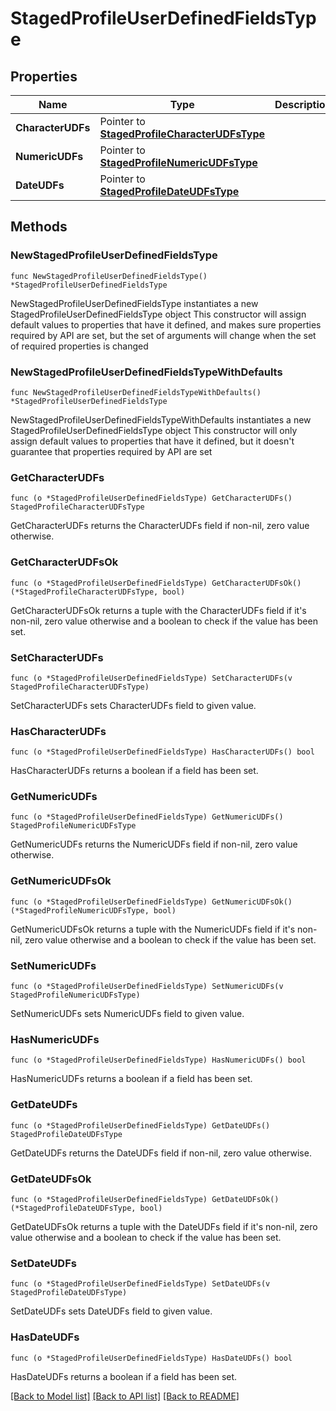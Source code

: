 # StagedProfileUserDefinedFieldsType

## Properties

Name | Type | Description | Notes
------------ | ------------- | ------------- | -------------
**CharacterUDFs** | Pointer to [**StagedProfileCharacterUDFsType**](StagedProfileCharacterUDFsType.md) |  | [optional] 
**NumericUDFs** | Pointer to [**StagedProfileNumericUDFsType**](StagedProfileNumericUDFsType.md) |  | [optional] 
**DateUDFs** | Pointer to [**StagedProfileDateUDFsType**](StagedProfileDateUDFsType.md) |  | [optional] 

## Methods

### NewStagedProfileUserDefinedFieldsType

`func NewStagedProfileUserDefinedFieldsType() *StagedProfileUserDefinedFieldsType`

NewStagedProfileUserDefinedFieldsType instantiates a new StagedProfileUserDefinedFieldsType object
This constructor will assign default values to properties that have it defined,
and makes sure properties required by API are set, but the set of arguments
will change when the set of required properties is changed

### NewStagedProfileUserDefinedFieldsTypeWithDefaults

`func NewStagedProfileUserDefinedFieldsTypeWithDefaults() *StagedProfileUserDefinedFieldsType`

NewStagedProfileUserDefinedFieldsTypeWithDefaults instantiates a new StagedProfileUserDefinedFieldsType object
This constructor will only assign default values to properties that have it defined,
but it doesn't guarantee that properties required by API are set

### GetCharacterUDFs

`func (o *StagedProfileUserDefinedFieldsType) GetCharacterUDFs() StagedProfileCharacterUDFsType`

GetCharacterUDFs returns the CharacterUDFs field if non-nil, zero value otherwise.

### GetCharacterUDFsOk

`func (o *StagedProfileUserDefinedFieldsType) GetCharacterUDFsOk() (*StagedProfileCharacterUDFsType, bool)`

GetCharacterUDFsOk returns a tuple with the CharacterUDFs field if it's non-nil, zero value otherwise
and a boolean to check if the value has been set.

### SetCharacterUDFs

`func (o *StagedProfileUserDefinedFieldsType) SetCharacterUDFs(v StagedProfileCharacterUDFsType)`

SetCharacterUDFs sets CharacterUDFs field to given value.

### HasCharacterUDFs

`func (o *StagedProfileUserDefinedFieldsType) HasCharacterUDFs() bool`

HasCharacterUDFs returns a boolean if a field has been set.

### GetNumericUDFs

`func (o *StagedProfileUserDefinedFieldsType) GetNumericUDFs() StagedProfileNumericUDFsType`

GetNumericUDFs returns the NumericUDFs field if non-nil, zero value otherwise.

### GetNumericUDFsOk

`func (o *StagedProfileUserDefinedFieldsType) GetNumericUDFsOk() (*StagedProfileNumericUDFsType, bool)`

GetNumericUDFsOk returns a tuple with the NumericUDFs field if it's non-nil, zero value otherwise
and a boolean to check if the value has been set.

### SetNumericUDFs

`func (o *StagedProfileUserDefinedFieldsType) SetNumericUDFs(v StagedProfileNumericUDFsType)`

SetNumericUDFs sets NumericUDFs field to given value.

### HasNumericUDFs

`func (o *StagedProfileUserDefinedFieldsType) HasNumericUDFs() bool`

HasNumericUDFs returns a boolean if a field has been set.

### GetDateUDFs

`func (o *StagedProfileUserDefinedFieldsType) GetDateUDFs() StagedProfileDateUDFsType`

GetDateUDFs returns the DateUDFs field if non-nil, zero value otherwise.

### GetDateUDFsOk

`func (o *StagedProfileUserDefinedFieldsType) GetDateUDFsOk() (*StagedProfileDateUDFsType, bool)`

GetDateUDFsOk returns a tuple with the DateUDFs field if it's non-nil, zero value otherwise
and a boolean to check if the value has been set.

### SetDateUDFs

`func (o *StagedProfileUserDefinedFieldsType) SetDateUDFs(v StagedProfileDateUDFsType)`

SetDateUDFs sets DateUDFs field to given value.

### HasDateUDFs

`func (o *StagedProfileUserDefinedFieldsType) HasDateUDFs() bool`

HasDateUDFs returns a boolean if a field has been set.


[[Back to Model list]](../README.md#documentation-for-models) [[Back to API list]](../README.md#documentation-for-api-endpoints) [[Back to README]](../README.md)



